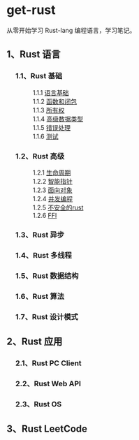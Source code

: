 # get-rust
从零开始学习 Rust-lang 编程语言，学习笔记。

## 1、Rust 语言

### &emsp; 1.1、Rust 基础

&emsp;&emsp;&emsp;&emsp; 1.1.1 [语言基础](https://github.com/daviscai/get-rust/blob/master/1.rust-lang/1.base/1.语言基础.md)  
&emsp;&emsp;&emsp;&emsp; 1.1.2 [函数和闭包](https://github.com/daviscai/get-rust/blob/master/1.rust-lang/1.base/2.函数和闭包.md)   
&emsp;&emsp;&emsp;&emsp; 1.1.3 [所有权](https://github.com/daviscai/get-rust/blob/master/1.rust-lang/1.base/3.所有权.md)   
&emsp;&emsp;&emsp;&emsp; 1.1.4 [高级数据类型](https://github.com/daviscai/get-rust/blob/master/1.rust-lang/1.base/4.高级数据类型.md)  
&emsp;&emsp;&emsp;&emsp; 1.1.5 [错误处理](https://github.com/daviscai/get-rust/blob/master/1.rust-lang/1.base/5.错误处理.md)   
&emsp;&emsp;&emsp;&emsp; 1.1.6 [测试](https://github.com/daviscai/get-rust/blob/master/1.rust-lang/1.base/6.测试.md)   


### &emsp; 1.2、Rust 高级

&emsp;&emsp;&emsp;&emsp; 1.2.1 [生命周期](https://github.com/daviscai/get-rust/blob/master/1.rust-lang/2.advance/1.生命周期.md)  
&emsp;&emsp;&emsp;&emsp; 1.2.2 [智能指针](https://github.com/daviscai/get-rust/blob/master/1.rust-lang/2.advance/2.智能指针.md)   
&emsp;&emsp;&emsp;&emsp; 1.2.3 [面向对象](https://github.com/daviscai/get-rust/blob/master/1.rust-lang/2.advance/3.面向对象.md)   
&emsp;&emsp;&emsp;&emsp; 1.2.4 [并发编程](https://github.com/daviscai/get-rust/blob/master/1.rust-lang/2.advance/4.并发编程.md)  
&emsp;&emsp;&emsp;&emsp; 1.2.5 [不安全的rust](https://github.com/daviscai/get-rust/blob/master/1.rust-lang/2.advance/5.不安全的rust.md)   
&emsp;&emsp;&emsp;&emsp; 1.2.6 [FFI](https://github.com/daviscai/get-rust/blob/master/1.rust-lang/2.advance/6.FFI.md)   


### &emsp; 1.3、Rust 异步

### &emsp; 1.4、Rust 多线程

### &emsp; 1.5、Rust 数据结构

### &emsp; 1.6、Rust 算法

### &emsp; 1.7、Rust 设计模式

## 2、Rust 应用

### &emsp; 2.1、Rust PC Client

### &emsp; 2.2、Rust Web API

### &emsp; 2.3、Rust OS 

## 3、Rust LeetCode 

